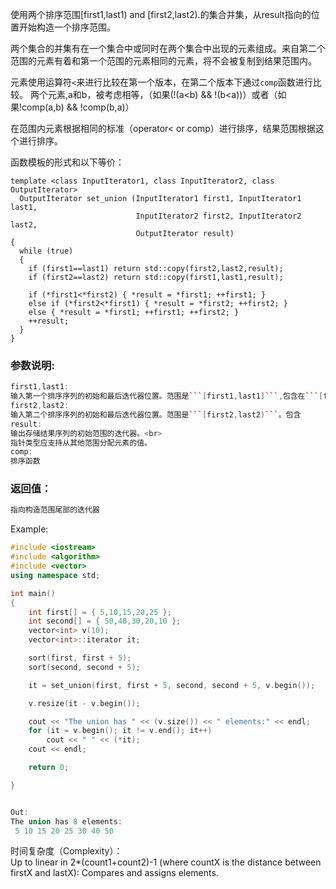 使用两个排序范围[first1,last1) and [first2,last2).的集合并集，从result指向的位置开始构造一个排序范围。<br>

两个集合的并集有在一个集合中或同时在两个集合中出现的元素组成。来自第二个范围的元素有着和第一个范围的元素相同的元素，将不会被复制到结果范围内。<br>

元素使用运算符```<```来进行比较在第一个版本，在第二个版本下通过```comp```函数进行比较。
两个元素,a和b，被考虑相等，（如果(!(a<b) && !(b<a))）或者（如果!comp(a,b) && !comp(b,a)）<br>

在范围内元素根据相同的标准（operator< or comp）进行排序，结果范围根据这个进行排序。<br>

函数模板的形式和以下等价：
```
template <class InputIterator1, class InputIterator2, class OutputIterator>
  OutputIterator set_union (InputIterator1 first1, InputIterator1 last1,
                            InputIterator2 first2, InputIterator2 last2,
                            OutputIterator result)
{
  while (true)
  {
    if (first1==last1) return std::copy(first2,last2,result);
    if (first2==last2) return std::copy(first1,last1,result);

    if (*first1<*first2) { *result = *first1; ++first1; }
    else if (*first2<*first1) { *result = *first2; ++first2; }
    else { *result = *first1; ++first1; ++first2; }
    ++result;
  }
}
```

### 参数说明:
```cpp
first1,last1:
输入第一个排序序列的初始和最后迭代器位置。范围是```[first1,last1]```,包含在```[first1,last1)```范围内的全部元素，
first2,last2:
输入第二个排序序列的初始和最后迭代器位置。范围是```[first2,last2)```。包含
result:
输出存储结果序列的初始范围的迭代器。<br>
指针类型应支持从其他范围分配元素的值。
comp:
排序函数
```

### 返回值：
```cpp
指向构造范围尾部的迭代器
```

Example:
```cpp
#include <iostream>
#include <algorithm>
#include <vector>
using namespace std;

int main()
{
	int first[] = { 5,10,15,20,25 };
	int second[] = { 50,40,30,20,10 };
	vector<int> v(10);
	vector<int>::iterator it;

	sort(first, first + 5);
	sort(second, second + 5);

	it = set_union(first, first + 5, second, second + 5, v.begin());

	v.resize(it - v.begin());

	cout << "The union has " << (v.size()) << " elements:" << endl;
	for (it = v.begin(); it != v.end(); it++)
		cout << " " << (*it);
	cout << endl;

	return 0;

}


Out:
The union has 8 elements:
 5 10 15 20 25 30 40 50

```
时间复杂度（Complexity）：<br>
Up to linear in 2*(count1+count2)-1 (where countX is the distance between firstX and lastX): Compares and assigns elements.










